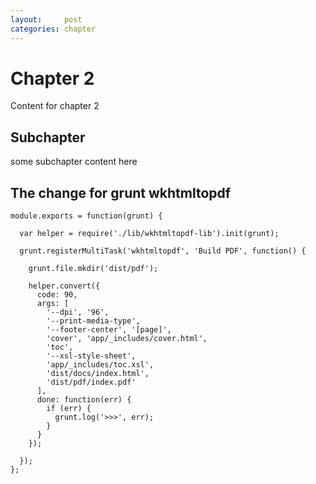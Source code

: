 ```yaml
---
layout:     post
categories: chapter
---
```


# Chapter 2

Content for chapter 2

## Subchapter

some subchapter content here

## The change for grunt wkhtmltopdf

    module.exports = function(grunt) {

      var helper = require('./lib/wkhtmltopdf-lib').init(grunt);

      grunt.registerMultiTask('wkhtmltopdf', 'Build PDF', function() {

        grunt.file.mkdir('dist/pdf');

        helper.convert({
          code: 90,
          args: [
            '--dpi', '96',
            '--print-media-type',
            '--footer-center', '[page]',
            'cover', 'app/_includes/cover.html',
            'toc',
            '--xsl-style-sheet',
            'app/_includes/toc.xsl',
            'dist/docs/index.html',
            'dist/pdf/index.pdf'
          ],
          done: function(err) {
            if (err) {
              grunt.log('>>>', err);
            }
          }
        });

      });
    };

